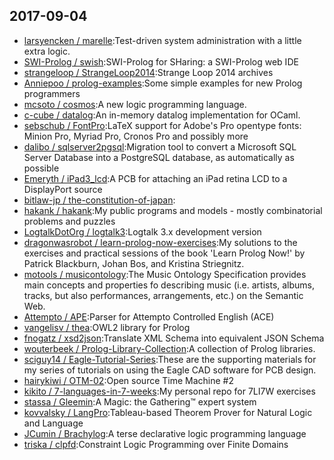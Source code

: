 ## 2017-09-04

* [larsyencken / marelle](https://github.com/larsyencken/marelle):Test-driven system administration with a little extra logic.
* [SWI-Prolog / swish](https://github.com/SWI-Prolog/swish):SWI-Prolog for SHaring: a SWI-Prolog web IDE
* [strangeloop / StrangeLoop2014](https://github.com/strangeloop/StrangeLoop2014):Strange Loop 2014 archives
* [Anniepoo / prolog-examples](https://github.com/Anniepoo/prolog-examples):Some simple examples for new Prolog programmers
* [mcsoto / cosmos](https://github.com/mcsoto/cosmos):A new logic programming language.
* [c-cube / datalog](https://github.com/c-cube/datalog):An in-memory datalog implementation for OCaml.
* [sebschub / FontPro](https://github.com/sebschub/FontPro):LaTeX support for Adobe's Pro opentype fonts: Minion Pro, Myriad Pro, Cronos Pro and possibly more
* [dalibo / sqlserver2pgsql](https://github.com/dalibo/sqlserver2pgsql):Migration tool to convert a Microsoft SQL Server Database into a PostgreSQL database, as automatically as possible
* [Emeryth / iPad3_lcd](https://github.com/Emeryth/iPad3_lcd):A PCB for attaching an iPad retina LCD to a DisplayPort source
* [bitlaw-jp / the-constitution-of-japan](https://github.com/bitlaw-jp/the-constitution-of-japan):
* [hakank / hakank](https://github.com/hakank/hakank):My public programs and models - mostly combinatorial problems and puzzles
* [LogtalkDotOrg / logtalk3](https://github.com/LogtalkDotOrg/logtalk3):Logtalk 3.x development version
* [dragonwasrobot / learn-prolog-now-exercises](https://github.com/dragonwasrobot/learn-prolog-now-exercises):My solutions to the exercises and practical sessions of the book 'Learn Prolog Now!' by Patrick Blackburn, Johan Bos, and Kristina Striegnitz.
* [motools / musicontology](https://github.com/motools/musicontology):The Music Ontology Specification provides main concepts and properties fo describing music (i.e. artists, albums, tracks, but also performances, arrangements, etc.) on the Semantic Web.
* [Attempto / APE](https://github.com/Attempto/APE):Parser for Attempto Controlled English (ACE)
* [vangelisv / thea](https://github.com/vangelisv/thea):OWL2 library for Prolog
* [fnogatz / xsd2json](https://github.com/fnogatz/xsd2json):Translate XML Schema into equivalent JSON Schema
* [wouterbeek / Prolog-Library-Collection](https://github.com/wouterbeek/Prolog-Library-Collection):A collection of Prolog libraries.
* [sciguy14 / Eagle-Tutorial-Series](https://github.com/sciguy14/Eagle-Tutorial-Series):These are the supporting materials for my series of tutorials on using the Eagle CAD software for PCB design.
* [hairykiwi / OTM-02](https://github.com/hairykiwi/OTM-02):Open source Time Machine #2
* [kikito / 7-languages-in-7-weeks](https://github.com/kikito/7-languages-in-7-weeks):My personal repo for 7LI7W exercises
* [stassa / Gleemin](https://github.com/stassa/Gleemin):A Magic: the Gathering™ expert system
* [kovvalsky / LangPro](https://github.com/kovvalsky/LangPro):Tableau-based Theorem Prover for Natural Logic and Language
* [JCumin / Brachylog](https://github.com/JCumin/Brachylog):A terse declarative logic programming language
* [triska / clpfd](https://github.com/triska/clpfd):Constraint Logic Programming over Finite Domains
